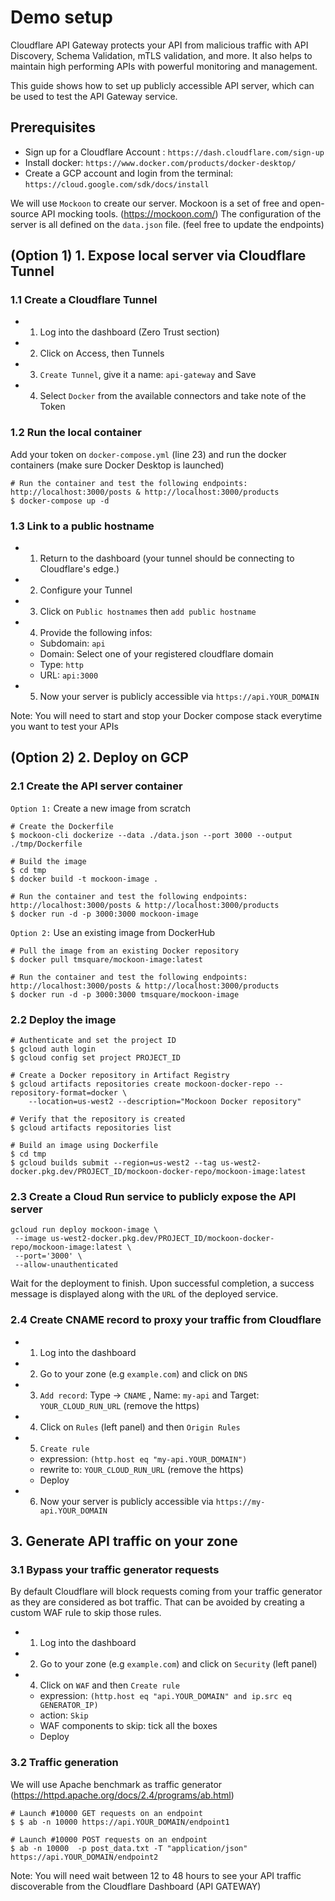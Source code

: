 
# Demo setup

Cloudflare API Gateway protects your API from malicious traffic with API Discovery, Schema Validation, mTLS validation, and more. It also helps to maintain high performing APIs with powerful monitoring and management. 

This guide shows how to set up publicly accessible API server, which can be used to test the API Gateway service.

## Prerequisites

 *  Sign up for a Cloudflare Account : `https://dash.cloudflare.com/sign-up`
 *  Install docker: `https://www.docker.com/products/docker-desktop/`
 *  Create a GCP account and login from the terminal: `https://cloud.google.com/sdk/docs/install`
 
We will use `Mockoon` to create our server. Mockoon is a set of free and open-source API mocking tools. (https://mockoon.com/)
The configuration of the server is all defined on the `data.json` file. (feel free to update the endpoints)

## (Option 1) 1. Expose local server via Cloudflare Tunnel

### 1.1 Create a Cloudflare Tunnel
- 1. Log into the dashboard (Zero Trust section)
- 2. Click on Access, then Tunnels
- 3. `Create Tunnel`, give it a name: `api-gateway` and Save
- 4. Select `Docker` from the available connectors and take note of the Token 

### 1.2 Run the local container
Add your token on `docker-compose.yml` (line 23) and run the docker containers (make sure Docker Desktop is launched)
```
# Run the container and test the following endpoints: http://localhost:3000/posts & http://localhost:3000/products
$ docker-compose up -d
```

### 1.3 Link to a public hostname
- 1. Return to the dashboard (your tunnel should be connecting to Cloudflare's edge.)
- 2. Configure your Tunnel
- 3. Click on `Public hostnames` then `add public hostname`
- 4. Provide the following infos:
    - Subdomain: `api`
    - Domain: Select one of your registered cloudflare domain
    - Type: `http`
    - URL: `api:3000`
- 5. Now your server is publicly accessible via `https://api.YOUR_DOMAIN`

Note: You will need to start and stop your Docker compose stack everytime you want to test your APIs

## (Option 2) 2. Deploy on GCP
### 2.1 Create the API server container
`Option 1:` Create a new image from scratch
```
# Create the Dockerfile
$ mockoon-cli dockerize --data ./data.json --port 3000 --output ./tmp/Dockerfile

# Build the image
$ cd tmp
$ docker build -t mockoon-image .

# Run the container and test the following endpoints: http://localhost:3000/posts & http://localhost:3000/products
$ docker run -d -p 3000:3000 mockoon-image
```


`Option 2:` Use an existing image from DockerHub
```
# Pull the image from an existing Docker repository
$ docker pull tmsquare/mockoon-image:latest

# Run the container and test the following endpoints: http://localhost:3000/posts & http://localhost:3000/products
$ docker run -d -p 3000:3000 tmsquare/mockoon-image
```

### 2.2 Deploy the image 
```
# Authenticate and set the project ID
$ gcloud auth login
$ gcloud config set project PROJECT_ID

# Create a Docker repository in Artifact Registry
$ gcloud artifacts repositories create mockoon-docker-repo --repository-format=docker \
    --location=us-west2 --description="Mockoon Docker repository"

# Verify that the repository is created
$ gcloud artifacts repositories list

# Build an image using Dockerfile
$ cd tmp
$ gcloud builds submit --region=us-west2 --tag us-west2-docker.pkg.dev/PROJECT_ID/mockoon-docker-repo/mockoon-image:latest
```

### 2.3 Create a Cloud Run service to publicly expose the API server
```
gcloud run deploy mockoon-image	\
 --image us-west2-docker.pkg.dev/PROJECT_ID/mockoon-docker-repo/mockoon-image:latest \
 --port='3000' \
 --allow-unauthenticated
```
Wait for the deployment to finish. Upon successful completion, a success message is displayed along with the `URL` of the deployed service.


### 2.4 Create CNAME record to proxy your traffic from Cloudflare
- 1. Log into the dashboard 
- 2. Go to your zone (e.g `example.com`) and click on `DNS`
- 3. `Add record`: Type -> `CNAME` , Name: `my-api` and Target: `YOUR_CLOUD_RUN_URL` (remove the https)
- 4. Click on `Rules` (left panel) and then `Origin Rules`
- 5. `Create rule` 
    - expression: `(http.host eq "my-api.YOUR_DOMAIN")`
    - rewrite to: `YOUR_CLOUD_RUN_URL` (remove the https)
    - Deploy
- 6. Now your server is publicly accessible via `https://my-api.YOUR_DOMAIN`


## 3. Generate API traffic on your zone

### 3.1 Bypass your traffic generator requests
By default Cloudflare will block requests coming from your traffic generator as they are considered as bot traffic. That can be avoided by creating a custom WAF rule to skip those rules. 
- 1. Log into the dashboard 
- 2. Go to your zone (e.g `example.com`) and click on `Security` (left panel)
- 4. Click on `WAF`  and then `Create rule` 
    - expression: `(http.host eq "api.YOUR_DOMAIN" and ip.src eq GENERATOR_IP)`
    - action: `Skip`
    - WAF components to skip: tick all the boxes
    - Deploy

### 3.2 Traffic generation
We will use Apache benchmark as traffic generator (https://httpd.apache.org/docs/2.4/programs/ab.html)
```
# Launch #10000 GET requests on an endpoint
$ $ ab -n 10000 https://api.YOUR_DOMAIN/endpoint1

# Launch #10000 POST requests on an endpoint
$ ab -n 10000  -p post_data.txt -T "application/json" https://api.YOUR_DOMAIN/endpoint2
```

Note: You will need wait between 12 to 48 hours to see your API traffic discoverable from the Cloudflare Dashboard (API GATEWAY)